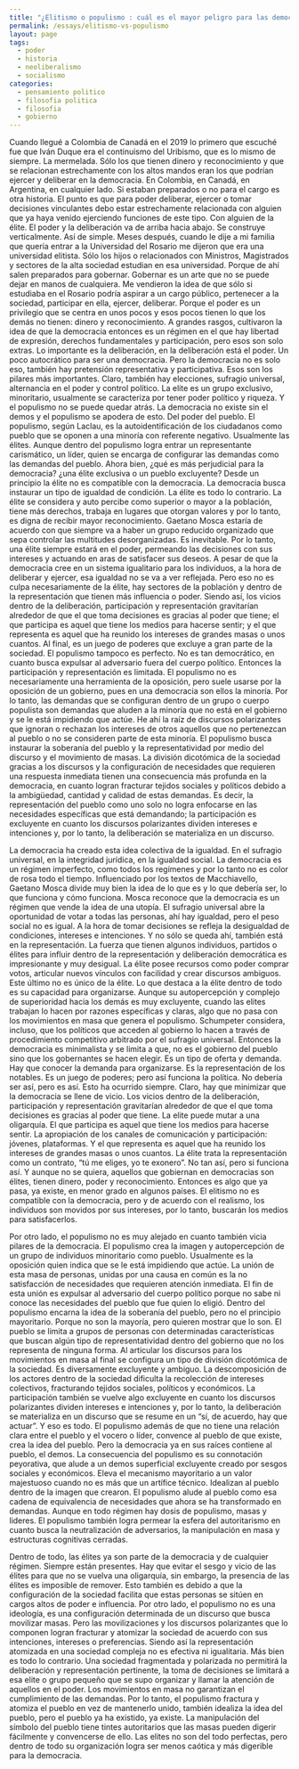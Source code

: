 ```yaml
---
title: "¿Elitismo o populismo : cuál es el mayor peligro para las democracias contemporáneas?"
permalink: /essays/elitismo-vs-populismo
layout: page
tags:
  - poder
  - historia
  - neoliberalismo
  - socialismo
categories:
  - pensamiento politico
  - filosofia politica
  - filosofia
  - gobierno
---
```


Cuando llegué a Colombia de Canadá en el 2019 lo primero que escuché fue que Iván Duque era el continuismo del Uribismo, que es lo mismo de siempre. La mermelada. Sólo los que tienen dinero y reconocimiento y que se relacionan estrechamente con los altos mandos eran los que podrían ejercer y deliberar en la democracia. En Colombia, en Canadá, en Argentina, en cualquier lado. Si estaban preparados o no para el cargo es otra historia. El punto es que para poder deliberar, ejercer o tomar decisiones vinculantes debo estar estrechamente relacionada con alguien que ya haya venido ejerciendo funciones de este tipo. Con alguien de la élite. El poder y la deliberación va de arriba hacia abajo. Se construye verticalmente. Así de simple. Meses después, cuando le dije a mi familia que quería entrar a la Universidad del Rosario me dijeron que era una universidad elitista. Sólo los hijos o relacionados con Ministros, Magistrados y sectores de la alta sociedad estudian en esa universidad. Porque de ahí salen preparados para gobernar. Gobernar es un arte que no se puede dejar en manos de cualquiera. Me vendieron la idea de que sólo si estudiaba en el Rosario podría aspirar a un cargo público, pertenecer a la sociedad, participar en ella, ejercer, deliberar. Porque el poder es un privilegio que se centra en unos pocos y esos pocos tienen lo que los demás no tienen: dinero y reconocimiento. A grandes rasgos, cultivaron la idea de que la democracia entonces es un régimen en el que hay libertad de expresión, derechos fundamentales y participación, pero esos son solo extras. Lo importante es la deliberación, en la deliberación está el poder. Un poco autocrático para ser una democracia. Pero la democracia no es solo eso, también hay pretensión representativa y participativa. Esos son los pilares más importantes. Claro, también hay elecciones, sufragio universal, alternancia en el poder y control político. La elite es un grupo exclusivo, minoritario, usualmente se caracteriza por tener poder político y riqueza. Y el populismo no se puede quedar atrás. La democracia no existe sin el demos y el populismo se apodera de esto. Del poder del pueblo. El populismo, según Laclau, es la autoidentificación de los ciudadanos como pueblo que se oponen a una minoría con referente negativo. Usualmente las élites. Aunque dentro del populismo logra entrar un representante carismático, un líder, quien se encarga de configurar las demandas como las demandas del pueblo. Ahora bien, ¿qué es más perjudicial para la democracia? ¿una élite exclusiva o un pueblo excluyente? Desde un principio la élite no es compatible con la democracia. La democracia busca instaurar un tipo de igualdad de condición. La élite es todo lo contrario. La élite se considera y auto percibe como superior o mayor a la población, tiene más derechos, trabaja en lugares que otorgan valores y por lo tanto, es digna de recibir mayor reconocimiento. Gaetano Mosca estaría de acuerdo con que siempre va a haber un grupo reducido organizado que sepa controlar las multitudes desorganizadas. Es inevitable. Por lo tanto, una élite siempre estará en el poder, permeando las decisiones con sus intereses y actuando en aras de satisfacer sus deseos. A pesar de que la democracia cree en un sistema igualitario para los individuos, a la hora de deliberar y ejercer, esa igualdad no se va a ver reflejada. Pero eso no es culpa necesariamente de la élite, hay sectores de la población y dentro de la representación que tienen más influencia o poder. Siendo así, los vicios dentro de la deliberación, participación y representación gravitarían alrededor de que el que toma decisiones es gracias al poder que tiene; el que participa es aquel que tiene los medios para hacerse sentir; y el que representa es aquel que ha reunido los intereses de grandes masas o unos cuantos. Al final, es un juego de poderes que excluye a gran parte de la sociedad. El populismo tampoco es perfecto. No es tan democrático, en cuanto busca expulsar al adversario fuera del cuerpo político. Entonces la participación y representación es limitada. El populismo no es necesariamente una herramienta de la oposición, pero suele usarse por la oposición de un gobierno, pues en una democracia son ellos la minoría. Por lo tanto, las demandas que se configuran dentro de un grupo o cuerpo populista son demandas que aluden a la minoría que no está en el gobierno y se le está impidiendo que actúe. He ahí la raíz de discursos polarizantes que ignoran o rechazan los intereses de otros aquellos que no pertenezcan al pueblo o no se consideren parte de esta minoría. El populismo busca instaurar la soberanía del pueblo y la representatividad por medio del discurso y el movimiento de masas. La división dicotómica de la sociedad gracias a los discursos y la configuración de necesidades que requieren una respuesta inmediata tienen una consecuencia más profunda en la democracia, en cuanto logran fracturar tejidos sociales y políticos debido a la ambigüedad, cantidad y calidad de estas demandas. Es decir, la representación del pueblo como uno solo no logra enfocarse en las necesidades específicas que está demandando; la participación es excluyente en cuanto los discursos polarizantes dividen intereses e intenciones y, por lo tanto, la deliberación se materializa en un discurso.

La democracia ha creado esta idea colectiva de la igualdad. En el sufragio universal, en la integridad jurídica, en la igualdad social. La democracia es un régimen imperfecto, como todos los regímenes y por lo tanto no es color de rosa todo el tiempo. Influenciado por los textos de Macchiavello, Gaetano Mosca divide muy bien la idea de lo que es y lo que debería ser, lo que funciona y cómo funciona. Mosca reconoce que la democracia es un régimen que vende la idea de una utopía. El sufragio universal abre la oportunidad de votar a todas las personas, ahí hay igualdad, pero el peso social no es igual. A la hora de tomar decisiones se refleja la desigualdad de condiciones, intereses e intenciones. Y no sólo se queda ahí, también está en la representación. La fuerza que tienen algunos individuos, partidos o élites para influir dentro de la representación y deliberación democrática es impresionante y muy desigual. La élite posee recursos como poder comprar votos, articular nuevos vínculos con facilidad y crear discursos ambiguos. Este último no es único de la élite. Lo que destaca a la élite dentro de todo es su capacidad para organizarse. Aunque su autopercepción y complejo de superioridad hacia los demás es muy excluyente, cuando las elites trabajan lo hacen por razones específicas y claras, algo que no pasa con los movimientos en masa que genera el populismo. Schumpeter considera, incluso, que los políticos que acceden al gobierno lo hacen a través de procedimiento competitivo arbitrado por el sufragio universal. Entonces la democracia es minimalista y se limita a que, no es el gobierno del pueblo sino que los gobernantes se hacen elegir. Es un tipo de oferta y demanda. Hay que conocer la demanda para organizarse. Es la representación de los notables. Es un juego de poderes; pero así funciona la política. No debería ser así, pero es así. Esto ha ocurrido siempre. Claro, hay que minimizar que la democracia se llene de vicio. Los vicios dentro de la deliberación, participación y representación gravitarían alrededor de que el que toma decisiones es gracias al poder que tiene. La elite puede mutar a una oligarquía. El que participa es aquel que tiene los medios para hacerse sentir. La apropiación de los canales de comunicación y participación: jóvenes, plataformas. Y el que representa es aquel que ha reunido los intereses de grandes masas o unos cuantos. La élite trata la representación como un contrato, “tú me eliges, yo te exonero”. No tan así, pero si funciona así. Y aunque no se quiera, aquellos que gobiernan en democracias son élites, tienen dinero, poder y reconocimiento. Entonces es algo que ya pasa, ya existe, en menor grado en algunos países. El elitismo no es compatible con la democracia, pero y de acuerdo con el realismo, los individuos son movidos por sus intereses, por lo tanto, buscarán los medios para satisfacerlos.

Por otro lado, el populismo no es muy alejado en cuanto también vicia pilares de la democracia. El populismo crea la imagen y autopercepción de un grupo de individuos minoritario como pueblo. Usualmente es la oposición quien indica que se le está impidiendo que actúe. La unión de esta masa de personas, unidas por una causa en común es la no satisfacción de necesidades que requieren atención inmediata. El fin de esta unión es expulsar al adversario del cuerpo político porque no sabe ni conoce las necesidades del pueblo que fue quien lo eligió. Dentro del populismo encarna la idea de la soberanía del pueblo, pero no el principio mayoritario. Porque no son la mayoría, pero quieren mostrar que lo son. El pueblo se limita a grupos de personas con determinadas características que buscan algún tipo de representatividad dentro del gobierno que no los representa de ninguna forma. Al articular los discursos para los movimientos en masa al final se configura un tipo de división dicotómica de la sociedad. Es diversamente excluyente y ambiguo. La descomposición de los actores dentro de la sociedad dificulta la recolección de intereses colectivos, fracturando tejidos sociales, políticos y económicos. La participación también se vuelve algo excluyente en cuanto los discursos polarizantes dividen intereses e intenciones y, por lo tanto, la deliberación se materializa en un discurso que se resume en un “sí, de acuerdo, hay que actuar”. Y eso es todo. El populismo además de que no tiene una relación clara entre el pueblo y el vocero o líder, convence al pueblo de que existe, crea la idea del pueblo. Pero la democracia ya en sus raíces contiene al pueblo, el demos. La consecuencia del populismo es su connotación peyorativa, que alude a un demos superficial excluyente creado por sesgos sociales y económicos. Eleva el mecanismo mayoritario a un valor majestuoso cuando no es más que un artífice técnico. Idealizan al pueblo dentro de la imagen que crearon. El populismo alude al pueblo como esa cadena de equivalencia de necesidades que ahora se ha transformado en demandas. Aunque en todo régimen hay dosis de populismo, masas y lideres. El populismo también logra permear la esfera del autoritarismo en cuanto busca la neutralización de adversarios, la manipulación en masa y estructuras cognitivas cerradas.

Dentro de todo, las élites ya son parte de la democracia y de cualquier régimen. Siempre están presentes. Hay que evitar el sesgo y vicio de las élites para que no se vuelva una oligarquía, sin embargo, la presencia de las élites es imposible de remover. Esto también es debido a que la configuración de la sociedad facilita que estas personas se sitúen en cargos altos de poder e influencia. Por otro lado, el populismo no es una ideología, es una configuración determinada de un discurso que busca movilizar masas. Pero las movilizaciones y los discursos polarizantes que lo componen logran fracturar y atomizar la sociedad de acuerdo con sus intenciones, intereses o preferencias. Siendo así la representación atomizada en una sociedad compleja no es efectiva ni igualitaria. Más bien es todo lo contrario. Una sociedad fragmentada y polarizada no permitirá la deliberación y representación pertinente, la toma de decisiones se limitará a esa elite o grupo pequeño que se supo organizar y llamar la atención de aquellos en el poder. Los movimientos en masa no garantizan el cumplimiento de las demandas. Por lo tanto, el populismo fractura y atomiza el pueblo en vez de mantenerlo unido, también idealiza la idea del pueblo, pero el pueblo ya ha existido, ya existe. La manipulación del símbolo del pueblo tiene tintes autoritarios que las masas pueden digerir fácilmente y convencerse de ello. Las elites no son del todo perfectas, pero dentro de todo su organización logra ser menos caótica y más digerible para la democracia.
